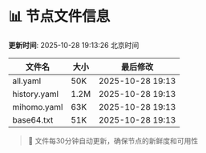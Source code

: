 # 📊 节点文件信息

**更新时间**: 2025-10-28 19:13:26 北京时间

| 文件名 | 大小 | 最后修改 |
|--------|------|----------|
| all.yaml | 50K | 2025-10-28 19:13 |
| history.yaml | 1.2M | 2025-10-28 19:13 |
| mihomo.yaml | 63K | 2025-10-28 19:13 |
| base64.txt | 51K | 2025-10-28 19:13 |

> 🔄 文件每30分钟自动更新，确保节点的新鲜度和可用性
